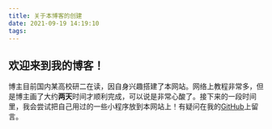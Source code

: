 ```yaml
---
title: 关于本博客的创建
date: 2021-09-19 14:19:10
tags:
---
```


## 欢迎来到我的博客！
博主目前国内某高校研二在读，因自身兴趣搭建了本网站。网络上教程非常多，但是博主画了大约**两天**时间才顺利完成，可以说是非常心酸了。接下来的一段时间里，我会尝试把自己用过的一些小程序放到本网站上！有疑问在我的[GitHub](https://github.com/GY00156)上留言。